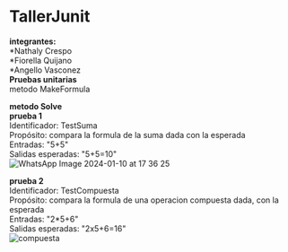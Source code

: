 # TallerJunit
**integrantes:**  
*Nathaly Crespo  
*Fiorella Quijano  
*Angello Vasconez  
**Pruebas unitarias**     
metodo MakeFormula


**metodo Solve**    
**prueba 1**  
Identificador: TestSuma  
Propósito: compara la formula de la suma dada con la esperada  
Entradas: "5+5"  
Salidas esperadas: "5+5=10"  
![WhatsApp Image 2024-01-10 at 17 36 25](https://github.com/Nathscrespo/TallerJunit/assets/89329395/c65505e4-2b94-4323-bf6b-a79cb7fa81a2)  

**prueba 2**  
Identificador: TestCompuesta  
Propósito: compara la formula de una operacion compuesta dada, con la esperada  
Entradas: "2*5+6"  
Salidas esperadas: "2x5+6=16"  
![compuesta](https://github.com/Nathscrespo/TallerJunit/assets/89329395/7d3764b3-3979-45ba-8e45-a34156237bac)  

